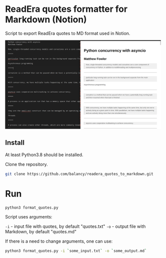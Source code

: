 # ReadEra quotes formatter for Markdown (Notion)

Script to export ReadEra quotes to MD format used in Notion.

![](readme.png)

## Install

At least Python3.8 should be installed.

Clone the repository.

```bash
git clone https://github.com/balancy/readera_quotes_to_markdown.git
```

# Run

```bash
python3 format_quotes.py
```

Script uses arguments:

`-i` - input file with quotes, by default "quotes.txt"
`-o` - output file with Markdown, by default "quotes.md"

If there is a need to change arguments, one can use:

```bash
python3 format_quotes.py -i `some_input.txt` -o `some_output.md`
```